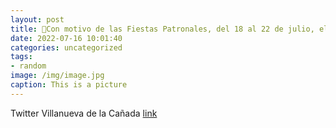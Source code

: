 ```yaml
---
layout: post
title: 📢Con motivo de las Fiestas Patronales, del 18 al 22 de julio, el horario de atención al público en el Ayuntamiento será de 900 ...
date: 2022-07-16 10:01:40
categories: uncategorized
tags:
- random
image: /img/image.jpg
caption: This is a picture
---
```

Twitter Villanueva de la Cañada [link](https://twitter.com/AytoVDLCanada/status/1547899399321178112)
